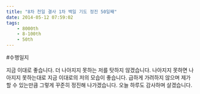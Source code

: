 ```yaml
---
title: "8차 천일 결사 1차 백일 기도 정진 50일째"
date: 2014-05-12 07:59:02
tags:
    - 8000th
    - 8-100th
    - 50th
---
```


#수행일지

지금 이대로 좋습니다. 더 나아지지 못하는 저를 탓하지 않겠습니다. 나아지지 못하면 나아지지 못하는대로 지금 이대로의 저의 모습이 좋습니다. 급하게 가려하지 않으며 제가 할 수 있는만큼 그렇게 꾸준히 정진해 나가겠습니다. 오늘 하루도 감사하며 살겠습니다.
